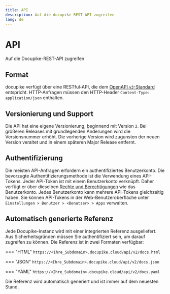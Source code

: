 ```yaml
---
title: API
description: Auf die docupike REST-API zugreifen
lang: de
---
```


# API

Auf die Docupike-REST-API zugreifen

## Format

docupike verfügt über eine RESTful-API, die dem [OpenAPI `v3`-Standard](https://www.openapis.org/) entspricht. HTTP-Anfragen müssen den HTTP-Header `Content-Type: application/json` enthalten.

## Versionierung und Support

Die API hat eine eigene Versionierung, beginnend mit Version `2`. Bei größeren Releases mit grundlegenden Änderungen wird die Versionsnummer erhöht. Die vorherige Version wird zugunsten der neuen Version veraltet und in einem späteren Major Release entfernt.

## Authentifizierung

Die meisten API-Anfragen erfordern ein authentifiziertes Benutzerkonto. Die bevorzugte Authentifizierungsmethode ist die Verwendung eines API-Tokens. Jeder API-Token ist mit einem Benutzerkonto verknüpft. Daher verfügt er über dieselben [Rechte und Berechtigungen](../admin/rights-and-permissions.md) wie das Benutzerkonto. Jedes Benutzerkonto kann mehrere API-Tokens gleichzeitig haben. Sie können API-Tokens in der Web-Benutzeroberfläche unter `Einstellungen > Benutzer > <Benutzer> > Apps` verwalten.

## Automatisch generierte Referenz

Jede Docupike-Instanz wird mit einer integrierten Referenz ausgeliefert. Aus Sicherheitsgründen müssen Sie authentifiziert sein, um darauf zugreifen zu können. Die Referenz ist in zwei Formaten verfügbar:

=== "HTML"
    `https://<Ihre_Subdomain>.docupike.cloud/api/v2/docs.html`

=== "JSON"
    `https://<Ihre_Subdomain>.docupike.cloud/api/v2/docs.json`

=== "YAML"
    `https://<Ihre_Subdomain>.docupike.cloud/api/v2/docs.yaml`

Die Referenz wird automatisch generiert und ist immer auf dem neuesten Stand.

